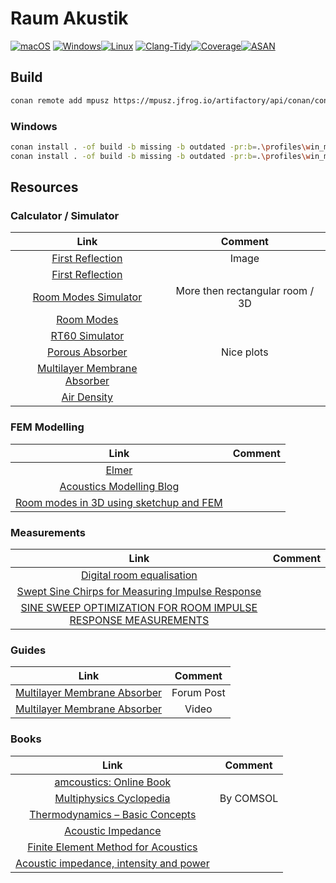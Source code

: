 # Raum Akustik

[![macOS](https://github.com/tobanteAudio/RaumAkustik/actions/workflows/build_mac.yml/badge.svg)](https://github.com/tobanteAudio/RaumAkustik/actions/workflows/build_mac.yml) [![Windows](https://github.com/tobanteAudio/RaumAkustik/actions/workflows/build_windows.yml/badge.svg)](https://github.com/tobanteAudio/RaumAkustik/actions/workflows/build_windows.yml)[![Linux](https://github.com/tobanteAudio/RaumAkustik/actions/workflows/build_linux.yml/badge.svg)](https://github.com/tobanteAudio/RaumAkustik/actions/workflows/build_linux.yml)
[![Clang-Tidy](https://github.com/tobanteAudio/RaumAkustik/actions/workflows/analyze_clang-tidy.yml/badge.svg)](https://github.com/tobanteAudio/RaumAkustik/actions/workflows/analyze_clang-tidy.yml)[![Coverage](https://github.com/tobanteAudio/RaumAkustik/actions/workflows/analyze_coverage.yml/badge.svg)](https://github.com/tobanteAudio/RaumAkustik/actions/workflows/analyze_coverage.yml)[![ASAN](https://github.com/tobanteAudio/RaumAkustik/actions/workflows/analyze_asan.yml/badge.svg?branch=main)](https://github.com/tobanteAudio/RaumAkustik/actions/workflows/analyze_asan.yml)

## Build

```sh
conan remote add mpusz https://mpusz.jfrog.io/artifactory/api/conan/conan-oss
```

### Windows

```sh
conan install . -of build -b missing -b outdated -pr:b=.\profiles\win_msvc -pr:h=.\profiles\win_msvc -s build_type=Debug -s compiler.runtime_type=Debug
conan install . -of build -b missing -b outdated -pr:b=.\profiles\win_msvc -pr:h=.\profiles\win_msvc -s build_type=Release -s compiler.runtime_type=Release
```

## Resources

### Calculator / Simulator

|                                                     Link                                                     |             Comment             |
| :----------------------------------------------------------------------------------------------------------: | :-----------------------------: |
| [First Reflection](https://www.audiosciencereview.com/forum/index.php?attachments/1611427198529-gif.107974/) |              Image              |
|                    [First Reflection](https://www.acoustic.ua/forms/calculator4.en.html#)                    |                                 |
|                              [Room Modes Simulator](https://roomresponse.com/)                               | More then rectangular room / 3D |
|                               [Room Modes](https://amcoustics.com/tools/amroc)                               |                                 |
|                        [RT60 Simulator](https://amcoustics.com/tools/amrev/#/diagram)                        |                                 |
|                 [Porous Absorber](http://www.whealy.com/acoustics/PA_Calculator/index.html)                  |           Nice plots            |
|                  [Multilayer Membrane Absorber](http://www.acousticmodelling.com/multi.php)                  |                                 |
|                      [Air Density](https://www.omnicalculator.com/physics/air-density)                       |                                 |

### FEM Modelling

|                                         Link                                         | Comment |
| :----------------------------------------------------------------------------------: | :-----: |
|                    [Elmer](https://github.com/ElmerCSC/elmerfem)                     |         |
| [Acoustics Modelling Blog](https://computational-acoustics.gitlab.io/website/posts/) |         |
|     [Room modes in 3D using sketchup and FEM](https://blog.kaistale.com/?p=1768)     |         |

### Measurements

|                                                            Link                                                            | Comment |
| :------------------------------------------------------------------------------------------------------------------------: | :-----: |
|            [Digital room equalisation](http://www.audiosignal.co.uk/Resources/Digital_room_equalisation_A4.pdf)            |         |
| [Swept Sine Chirps for Measuring Impulse Response](https://thinksrs.com/downloads/pdfs/applicationnotes/SR1_SweptSine.pdf) |         |
|    [SINE SWEEP OPTIMIZATION FOR ROOM IMPULSE RESPONSE MEASUREMENTS](https://odeon.dk/pdf/fa2020_sweepoptimization.pdf)     |         |

### Guides

|                                                                   Link                                                                    |  Comment   |
| :---------------------------------------------------------------------------------------------------------------------------------------: | :--------: |
| [Multilayer Membrane Absorber](https://gearspace.com/board/bass-traps-acoustic-panels-foam-etc/743040-tims-limp-mass-bass-absorbers.html) | Forum Post |
|                                [Multilayer Membrane Absorber](https://www.youtube.com/watch?v=WqnA4qpaaNQ)                                |   Video    |

### Books

|                                                            Link                                                             |  Comment  |
| :-------------------------------------------------------------------------------------------------------------------------: | :-------: |
|                             [amcoustics: Online Book](https://amcoustics.com/articles/thesis/1)                             |           |
|                               [Multiphysics Cyclopedia](https://www.comsol.com/multiphysics)                                | By COMSOL |
|      [Thermodynamics – Basic Concepts](https://durhamcollege.ca/wp-content/uploads/Thermodynamics-Basic-Concepts.pdf)       |           |
|            [Acoustic Impedance](https://www4.uwsp.edu/physastr/kmenning/Phys115/Link5-09_acoustic_impedance.pdf)            |           |
| [Finite Element Method for Acoustics](https://citeseerx.ist.psu.edu/viewdoc/download?doi=10.1.1.740.4745&rep=rep1&type=pdf) |           |
|   [Acoustic impedance, intensity and power](https://www.animations.physics.unsw.edu.au/jw/sound-impedance-intensity.htm)    |           |
